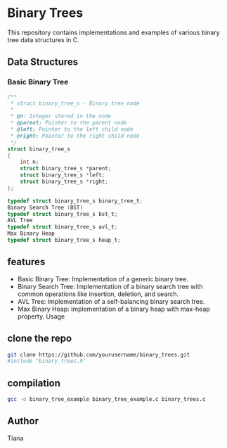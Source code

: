 # Binary Trees

This repository contains implementations and examples of various binary tree data structures in C.

## Data Structures

### Basic Binary Tree
```c
/**
 * struct binary_tree_s - Binary tree node
 *
 * @n: Integer stored in the node
 * @parent: Pointer to the parent node
 * @left: Pointer to the left child node
 * @right: Pointer to the right child node
 */
struct binary_tree_s
{
    int n;
    struct binary_tree_s *parent;
    struct binary_tree_s *left;
    struct binary_tree_s *right;
};

typedef struct binary_tree_s binary_tree_t;
Binary Search Tree (BST)
typedef struct binary_tree_s bst_t;
AVL Tree
typedef struct binary_tree_s avl_t;
Max Binary Heap
typedef struct binary_tree_s heap_t;
```
## features
- Basic Binary Tree: Implementation of a generic binary tree.
- Binary Search Tree: Implementation of a binary search tree with common operations like insertion, deletion, and search.
- AVL Tree: Implementation of a self-balancing binary search tree.
- Max Binary Heap: Implementation of a binary heap with max-heap property.
Usage

## clone the repo
```sh
git clone https://github.com/yourusername/binary_trees.git
#include "binary_trees.h"

```
## compilation
```sh
gcc -o binary_tree_example binary_tree_example.c binary_trees.c
```
## Author
Tiana
